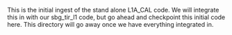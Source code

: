 This is the initial ingest of the stand alone L1A_CAL code. We will integrate this in with
our sbg_tir_l1 code, but go ahead and checkpoint this initial code here. This directory will
go away once we have everything integrated in.
